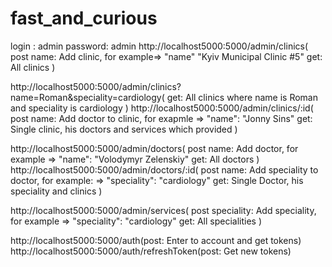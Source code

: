 # fast_and_curious
login : admin
password: admin
http://localhost5000:5000/admin/clinics(
  post name: Add clinic, for example=> "name" "Kyiv Municipal Clinic #5"
  get: All clinics
)

http://localhost5000:5000/admin/clinics?name=Roman&speciality=cardiology(
  get: All clinics where name is Roman and speciality is cardiology
)
http://localhost5000:5000/admin/clinics/:id(
  post name: Add doctor to clinic, for exapmle => "name": "Jonny Sins"
  get: Single clinic, his doctors and services which provided
)

http://localhost5000:5000/admin/doctors(
  post name: Add doctor, for example => "name": "Volodymyr Zelenskiy"
  get: All doctors
)
http://localhost5000:5000/admin/doctors/:id(
  post name: Add speciality to doctor, for example: => "speciality": "cardiology"
  get: Single Doctor, his speciality and clinics
)

http://localhost5000:5000/admin/services(
  post speciality: Add speciality, for example => "speciality": "cardiology"
  get: All specialities
)

http://localhost5000:5000/auth(post: Enter to account and get tokens)
http://localhost5000:5000/auth/refreshToken(post: Get new tokens)
